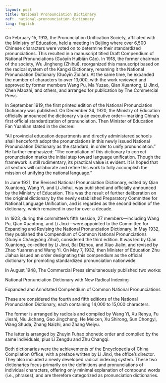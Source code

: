 ```yaml
---
layout: post
title: National Pronounciation Dictionary
ref:  national-pronounciation-dictionary
lang: English
---
```


On February 15, 1913, the Pronunciation Unification Society, affiliated with the Ministry of Education, held a meeting in Beijing where over 6,500 Chinese characters were voted on to determine their standardized pronunciations. This resulted in a manuscript titled Draft Compendium of National Pronunciations (Guóyīn Huìbiān Cǎo). In 1918, the former chairman of the society, Wu Jingheng (Zhihui), reorganized this manuscript based on the radical system of the Kangxi Dictionary, renaming it the National Pronunciation Dictionary (Guóyīn Zìdiǎn). At the same time, he expanded the number of characters to over 13,000, with the work reviewed and approved by former members Wang Pu, Ma Yuzao, Qian Xuantong, Li Jinxi, Chen Maozhi, and others, and arranged for publication by The Commercial Press.

In September 1919, the first printed edition of the National Pronunciation Dictionary was published. On December 24, 1920, the Ministry of Education officially announced the dictionary via an executive order—marking China’s first official standardization of pronunciation. Then Minister of Education Fan Yuanlian stated in the decree:

“All provincial education departments and directly administered schools shall henceforth adopt the pronunciations in this newly issued National Pronunciation Dictionary as the standard, in order to unify pronunciation.”
He further emphasized:
“The compilation of this dictionary to correct pronunciation marks the initial step toward language unification. Though the framework is still rudimentary, its practical value is evident. It is hoped that all sectors will collaborate and refine this work to fully accomplish the mission of unifying the national language.”

In June 1921, the Revised National Pronunciation Dictionary, edited by Qian Xuantong, Wang Yi, and Li Jinhui, was published and officially announced by the Ministry of Education. This was the result of further deliberation on the original dictionary by the newly established Preparatory Committee for National Language Unification, and is regarded as the second edition of the dictionary, which remained in use for over a decade.

In 1923, during the committee’s fifth session, 27 members—including Wang Pu, Qian Xuantong, and Li Jinxi—were appointed to the Committee for Expanding and Revising the National Pronunciation Dictionary. In May 1932, they published the Compendium of Common National Pronunciations (Guóyīn Chángyòng Zìhuì), considered the third edition. It was led by Qian Xuantong, co-edited by Li Jinxi, Bai Dizhou, and Xiao Jialin, and revised by Zhao Yuanren and Wang Yi. On May 7, 1932, then Minister of Education Zhu Jiahua issued an order designating this compendium as the official dictionary for promoting standardized pronunciation nationwide.

In August 1948, The Commercial Press simultaneously published two works:

National Pronunciation Dictionary with New Radical Indexing

Expanded and Annotated Compendium of Common National Pronunciations

These are considered the fourth and fifth editions of the National Pronunciation Dictionary, each containing 14,000 to 15,000 characters.

The former is arranged by radicals and compiled by Wang Yi, Xu Renyu, Fu Jieshi, Niu Jichang, Gao Jingcheng, He Meicen, Xu Shirong, Sun Chongyi, Wang Shuda, Zhang Naizhi, and Zhang Weiyu.

The latter is arranged by Zhuyin Fuhao phonetic order and compiled by the same individuals, plus Li Zengdu and Zhu Changqi.

Both dictionaries were the achievements of the Encyclopedia of China Compilation Office, with a preface written by Li Jinxi, the office’s director. They also included a newly developed radical indexing system. These two dictionaries focus primarily on the definitions and pronunciations of individual characters, offering only minimal explanation of compound words (i.e., phrases), and are therefore categorized as pronunciation dictionaries.
